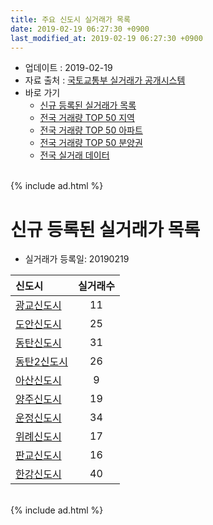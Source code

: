 ```yaml
---
title: 주요 신도시 실거래가 목록
date: 2019-02-19 06:27:30 +0900
last_modified_at: 2019-02-19 06:27:30 +0900
---
```


* 업데이트 : 2019-02-19
* 자료 출처 : [국토교통부 실거래가 공개시스템](http://rt.molit.go.kr)
* 바로 가기
    * [신규 등록된 실거래가 목록](#신규-등록된-실거래가-목록)
    * [전국 거래량 TOP 50 지역](https://inasie.github.io/apt-trade-info/최근-3개월-전국에서-가장-거래가-많이-발생한-지역)
    * [전국 거래량 TOP 50 아파트](https://inasie.github.io/apt-trade-info/최근-3개월-전국에서-가장-거래가-많이-발생한-아파트)
    * [전국 거래량 TOP 50 분양권](https://inasie.github.io/apt-trade-info/최근-3개월-전국에서-가장-거래가-많이-발생한-분양권)
    * [전국 실거래 데이터](https://inasie.github.io/apt-trade-info/전국)

<br>
{% include ad.html %}
<br>

# 신규 등록된 실거래가 목록
* 실거래가 등록일: 20190219


|신도시|실거래수|
|:---|:---:|
|[광교신도시](https://inasie.github.io/apt-trade-info/광교신도시)|11|
|[도안신도시](https://inasie.github.io/apt-trade-info/도안신도시)|25|
|[동탄신도시](https://inasie.github.io/apt-trade-info/동탄신도시)|31|
|[동탄2신도시](https://inasie.github.io/apt-trade-info/동탄2신도시)|26|
|[아산신도시](https://inasie.github.io/apt-trade-info/아산신도시)|9|
|[양주신도시](https://inasie.github.io/apt-trade-info/양주신도시)|19|
|[운정신도시](https://inasie.github.io/apt-trade-info/운정신도시)|34|
|[위례신도시](https://inasie.github.io/apt-trade-info/위례신도시)|17|
|[판교신도시](https://inasie.github.io/apt-trade-info/판교신도시)|16|
|[한강신도시](https://inasie.github.io/apt-trade-info/한강신도시)|40|


<br>
{% include ad.html %}
<br>

